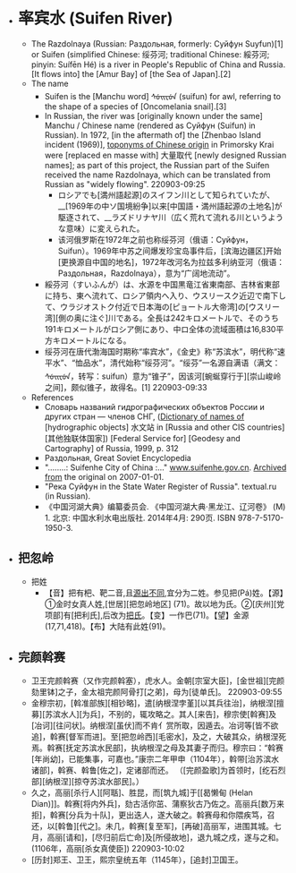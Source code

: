 - # 率宾水 (Suifen River)
    - The Razdolnaya (Russian: Раздольная, formerly: Суйфун Suyfun)[1] or Suifen (simplified Chinese: 绥芬河; traditional Chinese: 綏芬河; pinyin: Suífēn Hé) is a river in People's Republic of China and Russia. [It flows into] the [Amur Bay] of [the Sea of Japan].[2]
    - The name
        - Suifen is the [Manchu word] ᠰᡠᡳ᠌ᡶ᠋ᡠᠨ (suifun) for awl, referring to the shape of a species of [Oncomelania snail].[3]
        - In Russian, the river was [originally known under the same] Manchu / Chinese name (rendered as Суйфун (Suifun) in Russian). In 1972, [in the aftermath of] the [Zhenbao Island incident (1969)], [toponyms of Chinese origin]([[toponym]]) in Primorsky Krai were [replaced en masse with] 大量取代 [newly designed Russian names]; as part of this project, the Russian part of the Suifen received the name Razdolnaya, which can be translated from Russian as "widely flowing".
220903-09:25
            - ロシアでも[満州語起源]のスイフン川として知られていたが、__[1969年の中ソ国境紛争]以来[中国語・満州語起源の土地名]が駆逐されて、__ラズドリナヤ川（広く荒れて流れる川というような意味）に変えられた。
            - 该河俄罗斯在1972年之前也称绥芬河（俄语：Суйфун，Suifun）。1969年中苏之间爆发珍宝岛事件后，[滨海边疆区]开始[更换源自中国的地名]，1972年改河名为拉兹多利纳亚河（俄语：Раздольная，Razdolnaya），意为“广阔地流动”。
        - 綏芬河（すいふんが）は、水源を中国黒竜江省東南部、吉林省東部に持ち、東へ流れて、ロシア領内へ入り、ウスリースク近辺で南下して、ウラジオストク付近で日本海の[ピョートル大帝湾]の[ウスリー湾][側の奥に注ぐ]川である。全長は242キロメートルで、そのうち191キロメートルがロシア側にあり、中ロ全体の流域面積は16,830平方キロメートルになる。
        - 绥芬河在唐代渤海国时期称“率宾水”，《金史》称“苏滨水”，明代称“速平水”、“恤品水”，清代始称“绥芬河”。“绥芬”一名源自满语（满文：ᠰᡠᡳᡶᡠᠨ，转写：suifun）意为“锥子”，因该河[蜿蜒穿行于][崇山峻岭之间]，颇似锥子，故得名。[1]
220903-09:33
    - References
        - Словарь названий гидрографических объектов России и других стран — членов СНГ, ([Dictionary of names of](https://rosreestr.ru/upload/Doc/21-upr/237%20%D0%A1%D0%BB%D0%BE%D0%B2%D0%B0%D1%80%D1%8C%D0%93%D0%B5%D0%BE%D0%BD%D0%B0%D0%B7%D0%B2%D0%A0%D0%BE%D1%81%D1%81%D0%B8%D0%B8%D0%A1%D0%9D%D0%93.pdf) [hydrographic objects] 水文站 in [Russia and other CIS countries] [其他独联体国家]) [Federal Service for] [Geodesy and Cartography] of Russia, 1999, p. 312
        - Раздольная, Great Soviet Encyclopedia
        - "........: Suifenhe City of China :..." www.suifenhe.gov.cn. [Archived from](https://web.archive.org/web/20070101015436/http://www.suifenhe.gov.cn/English/y_sfhjs/y_lsyg.htm) the original on 2007-01-01.
        - "Река Суйфун in the State Water Register of Russia". textual.ru (in Russian).
        - 《中国河湖大典》编纂委员会. 《中国河湖大典·黑龙江、辽河卷》 (M) 1. 北京: 中国水利水电出版社. 2014年4月: 290页. ISBN 978-7-5170-1950-3.
- ## 把忽岭
    - 把姓
        - 【音】把有杷、靶二音,且[源出不同](https://www.zsbeike.com/cd/42001529.html),宜分为二姓。参见把(Pá)姓。【源】①金时女真人姓,[世居][把忽岭地区] (71)。故以地为氏。②[庆州][党项部]有[把利氏],后改为[把氏](60,62)。【变】一作巴(71)。【望】金源(17,71,418)。【布】大陆有此姓(91)。
- ## 完颜斡赛
    - 卫王完颜斡赛（又作完颜斡塞），虎水人。金朝[宗室大臣]，[金世祖][完颜劾里钵]之子，金太祖完颜阿骨打[之弟]，母为[徒单氏]。
220903-09:55
    - 金穆宗初，[斡准部族][相钞略]，遣[纳根涅孛堇][以其兵往治]，纳根涅[擅募][苏滨水人][为兵]，不别的，辄攻略之。其人[来告]，穆宗使[斡赛]及[冶诃][往问状]。纳根涅[虽伏]而不肯亻赏所取，因遁去。冶诃等[皆不欲追]，斡赛[督军而进]。至[把忽岭西][毛密水]，及之，大破其众，纳根涅死焉。斡赛[抚定苏滨水民部]，执纳根涅之母及其妻子而归。穆宗曰：“斡赛[年尚幼]，已能集事，可嘉也。”康宗二年甲申（1104年），斡带[治苏滨水诸部]，斡赛、斡鲁[佐之]，定诸部而还。 （[完颜盈歌]为首领时，[纥石烈部][纳根涅][掠夺苏滨水部民]。）
    - 久之，高丽[杀行人][阿聒]、胜昆，而[筑九城]于[[曷懒甸 (Helan Dian)]]。斡赛[将内外兵]，劾古活你茁、蒲察狄古乃佐之。高丽兵[数万来拒]，斡赛[分兵为十队]，更出迭人，遂大破之。斡赛母和你隈疾笃，召还，以[斡鲁][代之]。未几，斡赛[复至军]，[再破]高丽军，进围其城。七月，高丽[请和]，[尽归前后亡命]及[所侵故地]，退九城之戍，遂与之和。 (1106年，高丽[杀女真使臣])
220903-10:02
    - [历封]郑王、卫王，熙宗皇统五年（1145年），[追封]卫国王。
